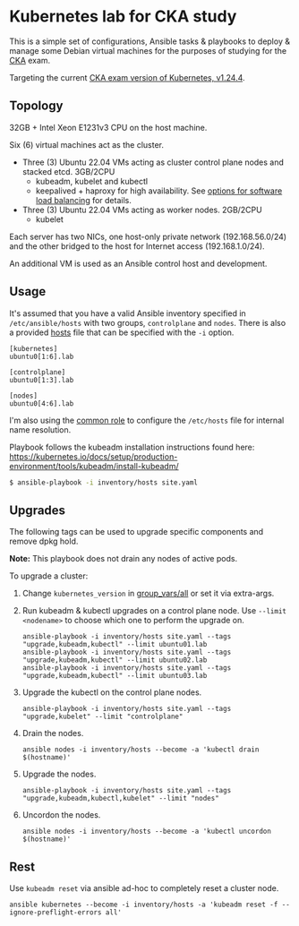 # Kubernetes lab for CKA study
This is a simple set of configurations, Ansible tasks & playbooks to deploy & manage some Debian virtual machines for the purposes of studying for the [CKA](https://training.linuxfoundation.org/certification/certified-kubernetes-administrator-cka/) exam.

Targeting the current [CKA exam version of Kubernetes, v1.24.4](https://github.com/cncf/curriculum).

## Topology
32GB + Intel Xeon E1231v3 CPU on the host machine.

Six (6) virtual machines act as the cluster.
* Three (3) Ubuntu 22.04 VMs acting as cluster control plane nodes and stacked etcd. 3GB/2CPU
  - kubeadm, kubelet and kubectl
  - keepalived + haproxy for high availability. See [options for software load balancing](https://github.com/kubernetes/kubeadm/blob/main/docs/ha-considerations.md#options-for-software-load-balancing) for details. 
* Three (3) Ubuntu 22.04 VMs acting as worker nodes. 2GB/2CPU
  - kubelet

Each server has two NICs, one host-only private network (192.168.56.0/24) and the other bridged to the host for Internet access (192.168.1.0/24).

An additional VM is used as an Ansible control host and development.

## Usage
It's assumed that you have a valid Ansible inventory specified in `/etc/ansible/hosts` with two groups, `controlplane` and `nodes`. There is also a provided [hosts](inventory/hosts) file that can be specified with the `-i` option.

```
[kubernetes]
ubuntu0[1:6].lab

[controlplane]
ubuntu0[1:3].lab

[nodes]
ubuntu0[4:6].lab
```

I'm also using the [common role](roles/common/tasks/main.yaml) to configure the `/etc/hosts` file for internal name resolution. 

Playbook follows the kubeadm installation instructions found here: https://kubernetes.io/docs/setup/production-environment/tools/kubeadm/install-kubeadm/

```bash
$ ansible-playbook -i inventory/hosts site.yaml
```

## Upgrades
The following tags can be used to upgrade specific components and remove dpkg hold. 

**Note:** This playbook does not drain any nodes of active pods. 

To upgrade a cluster:

1. Change `kubernetes_version` in [group_vars/all](group_vars/all) or set it via extra-args.

2. Run kubeadm & kubectl upgrades on a control plane node. Use `--limit <nodename>` to choose which one to perform the upgrade on.
    ```shell
    ansible-playbook -i inventory/hosts site.yaml --tags "upgrade,kubeadm,kubectl" --limit ubuntu01.lab
    ansible-playbook -i inventory/hosts site.yaml --tags "upgrade,kubeadm,kubectl" --limit ubuntu02.lab
    ansible-playbook -i inventory/hosts site.yaml --tags "upgrade,kubeadm,kubectl" --limit ubuntu03.lab
    ```

3. Upgrade the kubectl on the control plane nodes.
    ```shell
    ansible-playbook -i inventory/hosts site.yaml --tags "upgrade,kubelet" --limit "controlplane"
    ```

4. Drain the nodes.
   ```shell
   ansible nodes -i inventory/hosts --become -a 'kubectl drain $(hostname)'
   ```

5. Upgrade the nodes.
    ```shell
    ansible-playbook -i inventory/hosts site.yaml --tags "upgrade,kubeadm,kubectl,kubelet" --limit "nodes"
    ```

6. Uncordon the nodes.
   ```shell
   ansible nodes -i inventory/hosts --become -a 'kubectl uncordon $(hostname)'
   ```

## Rest
Use `kubeadm reset` via ansible ad-hoc to completely reset a cluster node.

```shell
ansible kubernetes --become -i inventory/hosts -a 'kubeadm reset -f --ignore-preflight-errors all'
```

